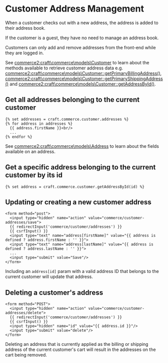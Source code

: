 # Customer Address Management

When a customer checks out with a new address, the address is added to their address book.

If the customer is a guest, they have no need to manage an address book.

Customers can only add and remove addresses from the front-end while they are logged in.

See <commerce2:craft\commerce\models\Customer> to learn about the methods available to retrieve customer address data e.g. <commerce2:craft\commerce\models\Customer::getPrimaryBillingAddress()>, <commerce2:craft\commerce\models\Customer::getPrimaryShippingAddress()> and <commerce2:craft\commerce\models\Customer::getAddressById()>.

## Get all addresses belonging to the current customer

```twig
{% set addresses = craft.commerce.customer.addresses %}
{% for address in addresses %}
  {{ address.firstName }}<br/>
  ...
{% endfor %}
```

See <commerce2:craft\commerce\models\Address> to learn about the fields available on an address.

## Get a specific address belonging to the current customer by its id

```twig
{% set address = craft.commerce.customer.getAddressById(id) %}
```

## Updating or creating a new customer address

```twig
<form method="post">
  <input type="hidden" name="action" value="commerce/customer-addresses/save">
  {{ redirectInput('commerce/customer/addresses') }}
  {{ csrfInput() }}
  <input type="text" name="address[firstName]" value="{{ address is defined ? address.firstName : '' }}">
  <input type="text" name="address[lastName]" value="{{ address is defined ? address.lastName : '' }}">
  ...
  <input type="submit" value="Save"/>
</form>
```

Including an `address[id]` param with a valid address ID that belongs to the current customer will update that address.

## Deleting a customer's address

```twig
<form method="POST">
  <input type="hidden" name="action" value="commerce/customer-addresses/delete">
  {{ redirectInput('commerce/customer/addresses') }}
  {{ csrfInput() }}
  <input type="hidden" name="id" value="{{ address.id }}"/>
  <input type="submit" value="delete"/>
</form>
```

Deleting an address that is currently applied as the billing or shipping address of the current customer's cart will result in the addresses on the cart being removed.
